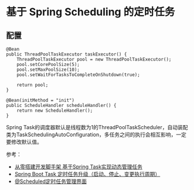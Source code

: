 # 基于 Spring Scheduling 的定时任务

## 配置

```
@Bean
public ThreadPoolTaskExecutor taskExecutor() {
    ThreadPoolTaskExecutor pool = new ThreadPoolTaskExecutor();
    pool.setCorePoolSize(5);
    pool.setMaxPoolSize(10);
    pool.setWaitForTasksToCompleteOnShutdown(true);

    return pool;
}

@Bean(initMethod = "init")
public ScheduleHandler scheduleHandler() {
    return new ScheduleHandler();
}
```

Spring Task的调度器默认是线程数为1的ThreadPoolTaskScheduler，自动装配类为TaskSchedulingAutoConfiguration，多任务之间的执行会相互影响，一定要修改默认值。

参考：
- [从零搭建开发脚手架 基于Spring Task实现动态管理任务](https://juejin.cn/post/6955381726931583006)
- [Spring Boot Task 定时任务升级（启动、停止、变更执行周期）](https://my.oschina.net/sdlvzg/blog/1590946)
- [@Scheduled定时任务管理界面](https://blog.csdn.net/u012262450/article/details/120491382)

